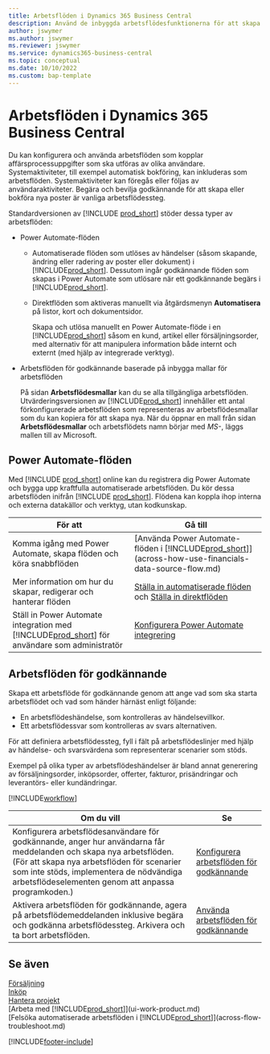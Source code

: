 ```yaml
---
title: Arbetsflöden i Dynamics 365 Business Central
description: Använd de inbyggda arbetsflödesfunktionerna för att skapa arbetsflöden för godkännande som ska komplettera automatiserade arbetsflöden som baseras på Power Automate. Du kan ange steg för att tilldela uppgifter till olika personer som en del i de olika verksamhetsuppgifterna.
author: jswymer
ms.author: jswymer
ms.reviewer: jswymer
ms.service: dynamics365-business-central
ms.topic: conceptual
ms.date: 10/10/2022
ms.custom: bap-template
---
```

# <a name="workflows-in-dynamics-365-business-central"></a>Arbetsflöden i Dynamics 365 Business Central

Du kan konfigurera och använda arbetsflöden som kopplar affärsprocessuppgifter som ska utföras av olika användare. Systemaktiviteter, till exempel automatisk bokföring, kan inkluderas som arbetsflöden. Systemaktiviteter kan föregås eller följas av användaraktiviteter. Begära och bevilja godkännande för att skapa eller bokföra nya poster är vanliga arbetsflödessteg.

Standardversionen av [!INCLUDE [prod_short](includes/prod_short.md)] stöder dessa typer av arbetsflöden:
  
* Power Automate-flöden

  * Automatiserade flöden som utlöses av händelser (såsom skapande, ändring eller radering av poster eller dokument) i [!INCLUDE[prod_short](includes/prod_short.md)]. Dessutom ingår godkännande flöden som skapas i Power Automate som utlösare när ett godkännande begärs i [!INCLUDE[prod_short](includes/prod_short.md)].
  * Direktflöden som aktiveras manuellt via åtgärdsmenyn **Automatisera** på listor, kort och dokumentsidor.

    Skapa och utlösa manuellt en Power Automate-flöde i en [!INCLUDE[prod_short](includes/prod_short.md)] såsom en kund, artikel eller försäljningsorder, med alternativ för att manipulera information både internt och externt (med hjälp av integrerade verktyg).

* Arbetsflöden för godkännande baserade på inbygga mallar för arbetsflöden

  På sidan **Arbetsflödesmallar** kan du se alla tillgängliga arbetsflöden. Utvärderingsversionen av [!INCLUDE[prod_short](includes/prod_short.md)] innehåller ett antal förkonfigurerade arbetsflöden som representeras av arbetsflödesmallar som du kan kopiera för att skapa nya. När du öppnar en mall från sidan **Arbetsflödesmallar** och arbetsflödets namn börjar med *MS-*, läggs mallen till av Microsoft.

## <a name="power-automate-flows"></a>Power Automate-flöden

Med [!INCLUDE [prod_short](includes/prod_short.md)] online kan du registrera dig Power Automate och bygga upp kraftfulla automatiserade arbetsflöden. Du kör dessa arbetsflöden inifrån [!INCLUDE [prod_short](includes/prod_short.md)]. Flödena kan koppla ihop interna och externa datakällor och verktyg, utan kodkunskap.

|**För att** |**Gå till**|
|-------|-------|
|Komma igång med Power Automate, skapa flöden och köra snabbflöden|[Använda Power Automate-flöden i [!INCLUDE[prod_short](includes/prod_short.md)]](across-how-use-financials-data-source-flow.md)|
|Mer information om hur du skapar, redigerar och hanterar flöden|[Ställa in automatiserade flöden](/dynamics365/business-central/dev-itpro/powerplatform/automate-workflows) och [Ställa in direktflöden](/dynamics365/business-central/dev-itpro/powerplatform/instant-flows)|
|Ställ in Power Automate integration med [!INCLUDE[prod_short](includes/prod_short.md)] för användare som administratör|[Konfigurera Power Automate integrering](/dynamics365/business-central/dev-itpro/powerplatform/power-automate-setup)|

## <a name="approval-workflows"></a>Arbetsflöden för godkännande

Skapa ett arbetsflöde för godkännande genom att ange vad som ska starta arbetsflödet och vad som händer härnäst enligt följande:

* En arbetsflödeshändelse, som kontrolleras av händelsevillkor.
* Ett arbetsflödessvar som kontrolleras av svars alternativen.

För att definiera arbetsflödessteg, fyll i fält på arbetsflödeslinjer med hjälp av händelse- och svarsvärdena som representerar scenarier som stöds.

Exempel på olika typer av arbetsflödeshändelser är bland annat generering av försäljningsorder, inköpsorder, offerter, fakturor, prisändringar och leverantörs- eller kundändringar.

[!INCLUDE[workflow](includes/workflow.md)]

| **Om du vill** | **Se** |
|--|--|
| Konfigurera arbetsflödesanvändare för godkännande, anger hur användarna får meddelanden och skapa nya arbetsflöden. (För att skapa nya arbetsflöden för scenarier som inte stöds, implementera de nödvändiga arbetsflödeselementen genom att anpassa programkoden.) | [Konfigurera arbetsflöden för godkännande](across-set-up-workflows.md) |
| Aktivera arbetsflöden för godkännande, agera på arbetsflödemeddelanden inklusive begära och godkänna arbetsflödessteg. Arkivera och ta bort arbetsflöden. | [Använda arbetsflöden för godkännande](across-use-workflows.md) |

<!--
| Integrate company data with Power Automate workflows, using both internal and external sources and events to create and automate tasks or workflows. | [Use Power Automate Flows in [!INCLUDE[prod_short](includes/prod_short.md)]](across-how-use-financials-data-source-flow.md) |-->

## <a name="see-also"></a>Se även

[Försäljning](sales-manage-sales.md)  
[Inköp](purchasing-manage-purchasing.md)  
[Hantera projekt](projects-manage-projects.md)  
[Arbeta med [!INCLUDE[prod_short](includes/prod_short.md)]](ui-work-product.md)  
[Felsöka automatiserade arbetsflöden i [!INCLUDE[prod_short](includes/prod_short.md)]](across-flow-troubleshoot.md)  


[!INCLUDE[footer-include](includes/footer-banner.md)]
